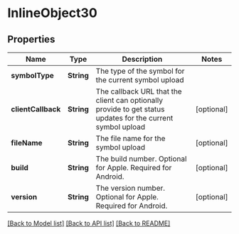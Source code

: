 # InlineObject30

## Properties
Name | Type | Description | Notes
------------ | ------------- | ------------- | -------------
**symbolType** | **String** | The type of the symbol for the current symbol upload | 
**clientCallback** | **String** | The callback URL that the client can optionally provide to get status updates for the current symbol upload | [optional] 
**fileName** | **String** | The file name for the symbol upload | [optional] 
**build** | **String** | The build number. Optional for Apple. Required for Android. | [optional] 
**version** | **String** | The version number. Optional for Apple. Required for Android. | [optional] 

[[Back to Model list]](../README.md#documentation-for-models) [[Back to API list]](../README.md#documentation-for-api-endpoints) [[Back to README]](../README.md)


